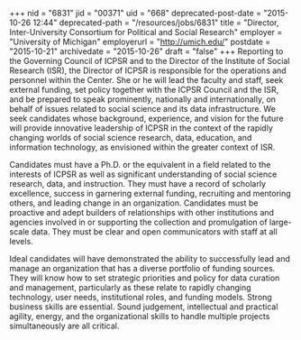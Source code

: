 +++
nid = "6831"
jid = "00371"
uid = "668"
deprecated-post-date = "2015-10-26 12:44"
deprecated-path = "/resources/jobs/6831"
title = "Director, Inter-University Consortium for Political and Social Research"
employer = "University of Michigan"
employerurl = "http://umich.edu/"
postdate = "2015-10-21"
archivedate = "2015-10-26"
draft = "false"
+++
Reporting to the Governing Council of ICPSR and to the Director of the
Institute of Social Research (ISR), the Director of ICPSR is responsible
for the operations and personnel within the Center. She or he will lead
the faculty and staff, seek external funding, set policy together with
the ICPSR Council and the ISR, and be prepared to speak prominently,
nationally and internationally, on behalf of issues related to social
science and its data infrastructure. We seek candidates whose
background, experience, and vision for the future will provide
innovative leadership of ICPSR in the context of the rapidly changing
worlds of social science research, data, education, and information
technology, as envisioned within the greater context of ISR.
  
Candidates must have a Ph.D. or the equivalent in a field related to the
interests of ICPSR as well as significant understanding of social
science research, data, and instruction. They must have a record of
scholarly excellence, success in garnering external funding, recruiting
and mentoring others, and leading change in an organization. Candidates
must be proactive and adept builders of relationships with other
institutions and agencies involved in or supporting the collection and
promulgation of large-scale data. They must be clear and open
communicators with staff at all levels.

Ideal candidates will have demonstrated the ability to successfully lead
and manage an organization that has a diverse portfolio of funding
sources. They will know how to set strategic priorities and policy for
data curation and management, particularly as these relate to rapidly
changing technology, user needs, institutional roles, and funding
models. Strong business skills are essential. Sound judgement,
intellectual and practical agility, energy, and the organizational
skills to handle multiple projects simultaneously are all critical.
